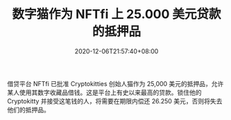 ﻿---
title: "数字猫作为 NFTfi 上 25.000 美元贷款的抵押品"
date: 2020-12-06T21:57:40+08:00
lastmod: 2020-12-06T16:45:40+08:00
draft: false
authors: ["Rupert"]
description: "借贷平台 NFTfi 已批准 Cryptokitties 创始人猫作为 25,000 美元的抵押品，允许某人使用其数字收藏品借钱。这是平台上有史以来最高的贷款。锁住他的 Cryptokitty 并接受这笔钱的人，将需要在期限内偿还 26.250 美元，否则将失去他们的抵押品。"
featuredImage: "digital-cat-as-collateral-for-25-000-loan-on-nftfi.png"
tags: ["Virtual World","虚拟世界","Play to Earn"]
categories: ["news"]
news: ["虚拟世界"]
weight: 
lightgallery: true
pinned: false
recommend: false
recommend1: false
---

借贷平台 NFTfi 已批准 Cryptokitties 创始人猫作为 25,000 美元的抵押品，允许某人使用其数字收藏品借钱。这是平台上有史以来最高的贷款。锁住他的 Cryptokitty 并接受这笔钱的人，将需要在期限内偿还 26.250 美元，否则将失去他们的抵押品。

<!--more-->

